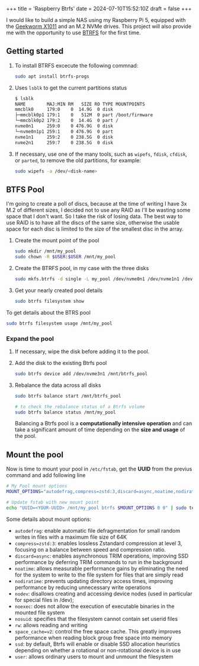 +++
title = 'Raspberry Btrfs'
date = 2024-07-10T15:52:10Z
draft = false
+++

I would like to build a simple NAS using my Raspberry Pi 5, equipped with the [Geekworm X1011](https://wiki.geekworm.com/X1011) and an M.2 NVMe drives. This project will also provide me with the opportunity to use [BTRFS](https://en.wikipedia.org/wiki/Btrfs) for the first time.

## Getting started

1. To install BTRFS excecute the following commnad:

    ```sh
    sudo apt install btrfs-progs
    ```

1. Uses `lsblk` to get the current partitions status

    ```sh
    $ lsblk 
    NAME        MAJ:MIN RM   SIZE RO TYPE MOUNTPOINTS
    mmcblk0     179:0    0  14.9G  0 disk 
    ├─mmcblk0p1 179:1    0   512M  0 part /boot/firmware
    └─mmcblk0p2 179:2    0  14.4G  0 part /
    nvme0n1     259:0    0 476.9G  0 disk 
    └─nvme0n1p1 259:1    0 476.9G  0 part 
    nvme1n1     259:2    0 238.5G  0 disk 
    nvme2n1     259:7    0 238.5G  0 disk 
    ```

1. If necessary, use one of the many tools, such as `wipefs`, `fdisk`, `cfdisk`, or `parted`, to remove the old partitions, for example:

    ```sh
    sudo wipefs -a /dev/<disk-name>
    ```

## BTFS Pool

I'm going to create a poll of discs, because at the time of writing I have 3x M.2 of different sizes, I decided not to use any RAID as I'll be wasting some space that I don't want. So I take the risk of losing data.
The best way to use RAID is to have all the discs of the same size, otherwise the usable space for each disc is limited to the size of the smallest disc in the array.

1. Create the mount point of the pool

    ```sh
    sudo mkdir /mnt/my_pool
    sudo chown -R $USER:$USER /mnt/my_pool
    ```

1. Create the BTRFS pool, in my case with the three disks

    ```sh
    sudo mkfs.btrfs -d single -L my_pool /dev/nvme0n1 /dev/nvme1n1 /dev/nvme2n1 -f
    ```

1. Get your nearly created pool details

    ```sh
    sudo btrfs filesystem show
    ```

To get details about the BTRS pool

```sh
sudo btrfs filesystem usage /mnt/my_pool
```

### Expand the pool

1. If necessary, wipe the disk before adding it to the pool.
1. Add the disk to the existing Btrfs pool

    ```sh
    sudo btrfs device add /dev/nvme3n1 /mnt/btrfs_pool
    ```

1. Rebalance the data across all disks

    ```sh
    sudo btrfs balance start /mnt/btrfs_pool

    # to check the rebalance status of a Btrfs volume
    sudo btrfs balance status /mnt/my_pool
    ```

    Balancing a Btrfs pool is a **computationally intensive operation** and can take a significant amount of time depending on the **size and usage** of the pool.

## Mount the pool

Now is time to mount your pool in `/etc/fstab`, get the **UUID** from the previus command and add following line

```sh
# My Pool mount options
MOUNT_OPTIONS="autodefrag,compress=zstd:3,discard=async,noatime,nodiratime,nodev,rw,space_cache=v2,ssd,user"

# Update fstab with new mount point
echo "UUID=<YOUR-UUID> /mnt/my_pool btrfs $MOUNT_OPTIONS 0 0" | sudo tee -a /etc/fstab
```

Some details about mount options:

* `autodefrag`: enable automatic file defragmentation for small random writes in files with a maximum file size of 64K
* `compress=zstd:3`: enables lossless Zstandard compression at level 3, focusing on a balance between speed and compression ratio.
* `discard=async`: enables asynchronous TRIM operations, improving SSD performance by deferring TRIM commands to run in the background
* `noatime`: allows measurable performance gains by eliminating the need for the system to write to the file system for files that are simply read
* `nodiratime`: prevents updating directory access times, improving performance by reducing unnecessary write operations
* `nodev`: disallows creating and accessing device nodes (used in particular for special files in /dev);
* `noexec`: does not allow the execution of executable binaries in the mounted file system
* `nosuid`: specifies that the filesystem cannot contain set userid files
* `rw`: allows reading and writing
* `space_cache=v2`: control the free space cache. This greatly improves performance when reading block group free space into memory
* `ssd`: by default, Btrfs will enable or disable SSD allocation heuristics depending on whether a rotational or non-rotational device is in use
* `user`: allows ordinary users to mount and unmount the filesystem
